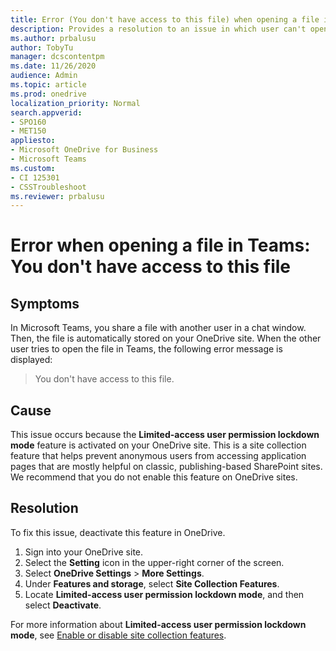 ```yaml
---
title: Error (You don't have access to this file) when opening a file in Teams
description: Provides a resolution to an issue in which user can't open a file that is automatically stored in OneDrive in Teams. 
ms.author: prbalusu
author: TobyTu
manager: dcscontentpm
ms.date: 11/26/2020
audience: Admin
ms.topic: article
ms.prod: onedrive
localization_priority: Normal
search.appverid:
- SPO160
- MET150
appliesto:
- Microsoft OneDrive for Business
- Microsoft Teams
ms.custom: 
- CI 125301
- CSSTroubleshoot 
ms.reviewer: prbalusu
---
```


# Error when opening a file in Teams: You don't have access to this file

## Symptoms

In Microsoft Teams, you share a file with another user in a chat window. Then, the file is automatically stored on your OneDrive site. When the other user tries to open the file in Teams, the following error message is displayed:

> You don't have access to this file.

## Cause

This issue occurs because the **Limited-access user permission lockdown mode** feature is activated on your OneDrive site. This is a site collection feature that helps prevent anonymous users from accessing application pages that are mostly helpful on classic, publishing-based SharePoint sites. We recommend that you do not enable this feature on OneDrive sites.

## Resolution

To fix this issue, deactivate this feature in OneDrive.

1. Sign into your OneDrive site.
2. Select the **Setting** icon in the upper-right corner of the screen.
3. Select **OneDrive Settings** > **More Settings**.
4. Under **Features and storage**, select **Site Collection Features**.
5. Locate **Limited-access user permission lockdown mode**, and then select **Deactivate**.

For more information about **Limited-access user permission lockdown mode**, see [Enable or disable site collection features](https://support.microsoft.com/office/enable-or-disable-site-collection-features-a2f2a5c2-093d-4897-8b7f-37f86d83df04).
